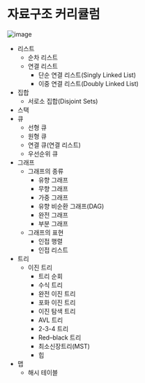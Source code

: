 # 자료구조 커리큘럼

![image](https://user-images.githubusercontent.com/74564995/174561338-59a7fc1d-13fe-4f59-b7d2-5671c086949c.png)


* 리스트
    * 순차 리스트
    * 연결 리스트
        * 단순 연결 리스트(Singly Linked List)
        * 이중 연결 리스트(Doubly Linked List)
* 집합
    * 서로소 집합(Disjoint Sets)
* 스택
* 큐
    * 선형 큐
    * 원형 큐
    * 연결 큐(연결 리스트)
    * 우선순위 큐
* 그래프
    * 그래프의 종류
        * 유향 그래프
        * 무향 그래프
        * 가중 그래프
        * 유향 비순환 그래프(DAG)
        * 완전 그래프
        * 부분 그래프
    * 그래프의 표현
        * 인접 행렬
        * 인접 리스트
* 트리
    * 이진 트리
        * 트리 순회
        * 수식 트리
        * 완전 이진 트리
        * 포화 이진 트리
        * 이진 탐색 트리
        * AVL 트리
        * 2-3-4 트리
        * Red–black 트리
        * 최소신장트리(MST)
        * 힙
* 맵
    * 해시 테이블
